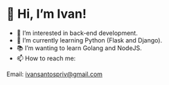 # 👋 Hi, I’m Ivan!
- 👀 I’m interested in back-end development.
- 🌱 I’m currently learning Python (Flask and Django).
- 📚 I’m wanting to learn Golang and NodeJS.
- 📫 How to reach me:

Email: ivansantospriv@gmail.com
